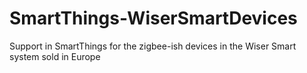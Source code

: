 # SmartThings-WiserSmartDevices
Support in SmartThings for the zigbee-ish devices in the Wiser Smart system sold in Europe

